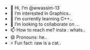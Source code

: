 - 👋 Hi, I’m @wwassim-13
- 👀 I’m interested in Graphics..
- 🌱 I’m currently learning C++..
- 💞️ I’m looking to collaborate on ...
- 📫 How to reach me? insta : whats..
- 😄 Pronouns: he..
- ⚡ Fun fact: raw is a cat..

<!---
wwassim-13/wwassim-13 is a ✨ special ✨ repository because its `README.md` (this file) appears on your GitHub profile.
You can click the Preview link to take a look at your changes.
--->
